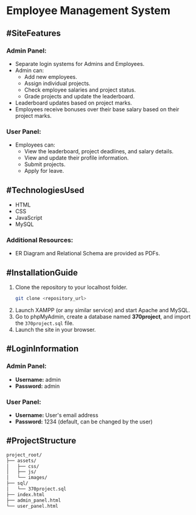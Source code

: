 # Employee Management System

## #SiteFeatures

### Admin Panel:
- Separate login systems for Admins and Employees.
- Admin can:
  - Add new employees.
  - Assign individual projects.
  - Check employee salaries and project status.
  - Grade projects and update the leaderboard.
- Leaderboard updates based on project marks.
- Employees receive bonuses over their base salary based on their project marks.

### User Panel:
- Employees can:
  - View the leaderboard, project deadlines, and salary details.
  - View and update their profile information.
  - Submit projects.
  - Apply for leave.

## #TechnologiesUsed
- HTML
- CSS
- JavaScript
- MySQL

### Additional Resources:
- ER Diagram and Relational Schema are provided as PDFs.

## #InstallationGuide

1. Clone the repository to your localhost folder.
    ```bash
    git clone <repository_url>
    ```
2. Launch XAMPP (or any similar service) and start Apache and MySQL.
3. Go to phpMyAdmin, create a database named **370project**, and import the `370project.sql` file.
4. Launch the site in your browser.

## #LoginInformation

### Admin Panel:
- **Username:** admin  
- **Password:** admin

### User Panel:
- **Username:** User's email address  
- **Password:** 1234 (default, can be changed by the user)

## #ProjectStructure

```bash
project_root/
├── assets/
│   ├── css/
│   ├── js/
│   └── images/
├── sql/
│   └── 370project.sql
├── index.html
├── admin_panel.html
└── user_panel.html

